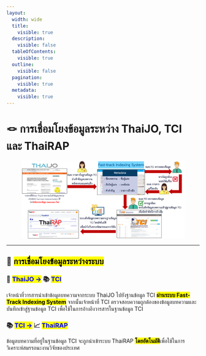 ```yaml
---
layout:
  width: wide
  title:
    visible: true
  description:
    visible: false
  tableOfContents:
    visible: true
  outline:
    visible: false
  pagination:
    visible: true
  metadata:
    visible: true
---
```


# 🪢 การเชื่อมโยงข้อมูลระหว่าง ThaiJO, TCI และ ThaiRAP

<figure><img src="../.gitbook/assets/tcithaijothairap.png" alt=""><figcaption></figcaption></figure>

***

## 🔗 <mark style="color:$success;">การเชื่อมโยงข้อมูลระหว่างระบบ</mark>

### 📙 <mark style="color:blue;">ThaiJO →</mark> 📚 <mark style="color:blue;">TCI</mark>

เจ้าหน้าที่วารสารนำเข้าข้อมูลบทความจากระบบ ThaiJO ไปยังฐานข้อมูล TCI <mark style="color:$danger;">**ผ่านระบบ Fast-Track Indexing System**</mark> จากนั้นเจ้าหน้าที่ TCI ตรวจสอบความถูกต้องของข้อมูลบทความและบันทึกเข้าสู่ฐานข้อมูล TCI เพื่อใช้ในการอ้างอิงวารสารในฐานข้อมูล TCI

### 📚 <mark style="color:blue;">TCI →</mark> 📈 <mark style="color:blue;">ThaiRAP</mark>

ข้อมูลบทความที่อยู่ในฐานข้อมูล TCI จะถูกนำเข้าระบบ ThaiRAP <mark style="color:$danger;">**โดยอัตโนมัติ**</mark>เพื่อใช้ในการวิเคราะห์สมรรถนะงานวิจัยของประเทศ
